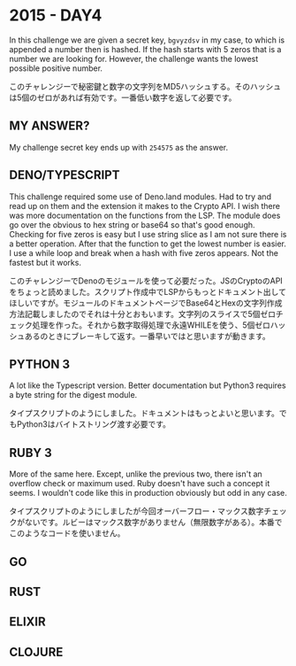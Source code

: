 # 2015 - DAY4

In this challenge we are given a secret key, `bgvyzdsv` in my case, to which is appended a number then is hashed. If the hash starts with 5 zeros that is a number we are looking for. However, the challenge wants the lowest possible positive number.

このチャレンジーで秘密鍵と数字の文字列をMD5ハッシュする。そのハッシュは5個のゼロがあれば有効です。一番低い数字を返して必要です。

## MY ANSWER?

My challenge secret key ends up with `254575` as the answer.

## DENO/TYPESCRIPT

This challenge required some use of Deno.land modules. Had to try and read up on them and the extension it makes to the Crypto API. I wish there was more documentation on the functions from the LSP. The module does go over the obvious to hex string or base64 so that's good enough. Checking for five zeros is easy but I use string slice as I am not sure there is a better operation. After that the function to get the lowest number is easier. I use a while loop and break when a hash with five zeros appears. Not the fastest but it works.

このチャレンジーでDenoのモジュールを使って必要だった。JSのCryptoのAPIをちょっと読めました。スクリプト作成中でLSPからもっとドキュメント出してほしいですが。モジュールのドキュメントページでBase64とHexの文字列作成方法記載しましたのでそれは十分とおもいます。文字列のスライスで5個ゼロチェック処理を作った。それから数字取得処理で永遠WHILEを使う、5個ゼロハッシュあるのときにブレーキして返す。一番早いではと思いますが動きます。

## PYTHON 3

A lot like the Typescript version. Better documentation but Python3 requires a byte string for the digest module.

タイプスクリプトのようにしました。ドキュメントはもっとよいと思います。でもPython3はバイトストリング渡す必要です。

## RUBY 3

More of the same here. Except, unlike the previous two, there isn't an overflow check or maximum used. Ruby doesn't have such a concept it seems. I wouldn't code like this in production obviously but odd in any case.

タイプスクリプトのようにしましたが今回オーバーフロー・マックス数字チェックがないです。ルビーはマックス数字がありません（無限数字がある）。本番でこのようなコードを使いません。

## GO


## RUST


## ELIXIR


## CLOJURE


